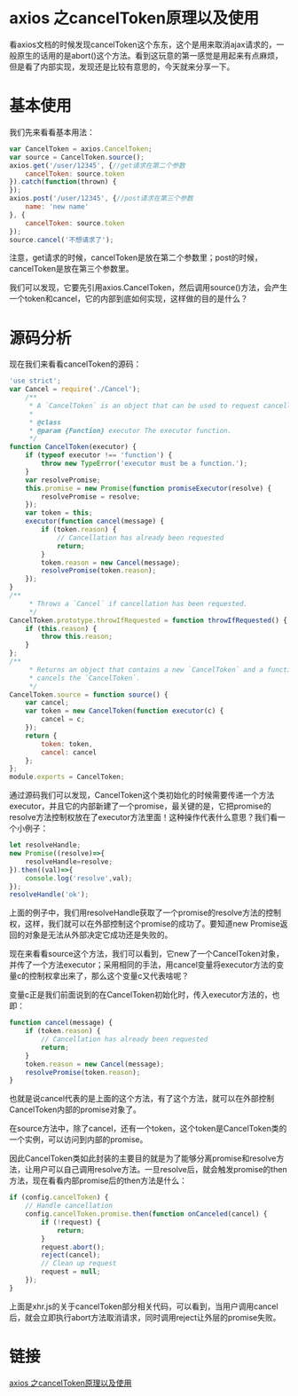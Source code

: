 # axios 之cancelToken原理以及使用

看axios文档的时候发现cancelToken这个东东，这个是用来取消ajax请求的，一般原生的话用的是abort()这个方法。看到这玩意的第一感觉是用起来有点麻烦，但是看了内部实现，发现还是比较有意思的，今天就来分享一下。

# 基本使用

我们先来看看基本用法：

```js
var CancelToken = axios.CancelToken;
var source = CancelToken.source();
axios.get('/user/12345', {//get请求在第二个参数
    cancelToken: source.token
}).catch(function(thrown) {
});
axios.post('/user/12345', {//post请求在第三个参数
    name: 'new name'
}, {
    cancelToken: source.token
});
source.cancel('不想请求了');
```

注意，get请求的时候，cancelToken是放在第二个参数里；post的时候，cancelToken是放在第三个参数里。

我们可以发现，它要先引用axios.CancelToken，然后调用source()方法，会产生一个token和cancel，它的内部到底如何实现，这样做的目的是什么？

# 源码分析

现在我们来看看cancelToken的源码：

```js
'use strict';
var Cancel = require('./Cancel');
	/**
     * A `CancelToken` is an object that can be used to request cancellation of an operation.
     *
     * @class
     * @param {Function} executor The executor function.
     */
function CancelToken(executor) {
    if (typeof executor !== 'function') {
        throw new TypeError('executor must be a function.');
    }
    var resolvePromise;
    this.promise = new Promise(function promiseExecutor(resolve) {
        resolvePromise = resolve;
    });
    var token = this;
    executor(function cancel(message) {
        if (token.reason) {
            // Cancellation has already been requested
            return;
        }
        token.reason = new Cancel(message);
        resolvePromise(token.reason);
    });
}
/**
     * Throws a `Cancel` if cancellation has been requested.
     */
CancelToken.prototype.throwIfRequested = function throwIfRequested() {
    if (this.reason) {
        throw this.reason;
    }
};
/**
     * Returns an object that contains a new `CancelToken` and a function that, when called,
     * cancels the `CancelToken`.
     */
CancelToken.source = function source() {
    var cancel;
    var token = new CancelToken(function executor(c) {
        cancel = c;
    });
    return {
        token: token,
        cancel: cancel
    };
};
module.exports = CancelToken;
```

通过源码我们可以发现，CancelToken这个类初始化的时候需要传递一个方法executor，并且它的内部新建了一个promise，最关键的是，它把promise的resolve方法控制权放在了executor方法里面！这种操作代表什么意思？我们看一个小例子：

```js
let resolveHandle;
new Promise((resolve)=>{
    resolveHandle=resolve;
}).then((val)=>{
    console.log('resolve',val);
});
resolveHandle('ok');
```

上面的例子中，我们用resolveHandle获取了一个promise的resolve方法的控制权，这样，我们就可以在外部控制这个promise的成功了。要知道new Promise返回的对象是无法从外部决定它成功还是失败的。

现在来看看source这个方法，我们可以看到，它new了一个CancelToken对象，并传了一个方法executor；采用相同的手法，用cancel变量将executor方法的变量c的控制权拿出来了，那么这个变量c又代表啥呢？

变量c正是我们前面说到的在CancelToken初始化时，传入executor方法的，也即：

```js
function cancel(message) {
    if (token.reason) {
        // Cancellation has already been requested
        return;
    }
    token.reason = new Cancel(message);
    resolvePromise(token.reason);
}
```

也就是说cancel代表的是上面的这个方法，有了这个方法，就可以在外部控制CancelToken内部的promise对象了。

在source方法中，除了cancel，还有一个token，这个token是CancelToken类的一个实例，可以访问到内部的promise。

因此CancelToken类如此封装的主要目的就是为了能够分离promise和resolve方法，让用户可以自己调用resolve方法。一旦resolve后，就会触发promise的then方法，现在看看内部promise后的then方法是什么：

```js
if (config.cancelToken) {
    // Handle cancellation
    config.cancelToken.promise.then(function onCanceled(cancel) {
        if (!request) {
            return;
        }
        request.abort();
        reject(cancel);
        // Clean up request
        request = null;
    });
}
```

上面是xhr.js的关于cancelToken部分相关代码，可以看到，当用户调用cancel后，就会立即执行abort方法取消请求，同时调用reject让外层的promise失败。

# 链接

[axios 之cancelToken原理以及使用](https://www.cnblogs.com/ysk123/p/11544211.html)

